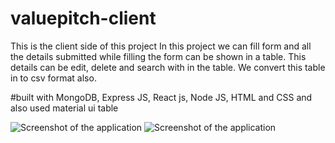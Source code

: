 # valuepitch-client
This is the client side of this project
In this project we can fill form and all the details submitted while filling the form  can be shown in a table. This details can be edit, delete and search with in the table. We convert this table in to csv format also.

#built with
MongoDB,
Express JS,
React js,
Node JS,
HTML and CSS and also used material ui table 

![Screenshot of the application](https://res.cloudinary.com/dm0l6abeb/image/upload/v1672213776/rough/Screenshot_20_rxrxtn.png)
![Screenshot of the application](https://res.cloudinary.com/dm0l6abeb/image/upload/v1672213776/rough/Screenshot_22_pcu3w5.png)

